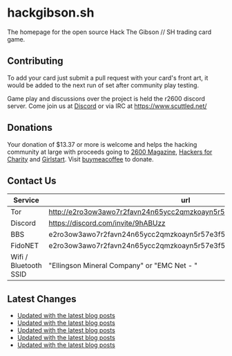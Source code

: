 # hackgibson.sh
The homepage for the open source Hack The Gibson // SH trading card game.


## Contributing

To add your card just submit a pull request with your card's front art, it would be added to the next run of set after community play testing.

Game play and discussions over the project is held the r2600 discord server. Come join us at [Discord](https://discord.com/invite/9hABUzz) or via IRC at https://www.scuttled.net/


## Donations

Your donation of $13.37 or more is welcome and helps the hacking community at large with proceeds going to [2600 Magazine](https://2600.com/), [Hackers for Charity](https://hackersforcharity.org) and [Girlstart](https://girlstart.org).  Visit [buymeacoffee](https://www.buymeacoffee.com/hackgibson.sh) to donate.


## Contact Us

Service | url
-|-
Tor | http://e2ro3ow3awo7r2favn24n65ycc2qmzkoayn5r57e3f56nvjwdcgg32ad.onion
Discord | https://discord.com/invite/9hABUzz
BBS | e2ro3ow3awo7r2favn24n65ycc2qmzkoayn5r57e3f56nvjwdcgg32ad.onion:23
FidoNET | e2ro3ow3awo7r2favn24n65ycc2qmzkoayn5r57e3f56nvjwdcgg32ad.onion:24554
Wifi / Bluetooth SSID | "Ellingson Mineral Company" or "EMC Net - <fidonet address>"

## Latest Changes
<!-- BLOG-POST-LIST:START -->
- [Updated with the latest blog posts](https://github.com/DFW2600/hackgibson.sh/commit/5aa1ca35d1906cdab67ce632f510a59da71f25d2)
- [Updated with the latest blog posts](https://github.com/DFW2600/hackgibson.sh/commit/debac32a3cac1750fc76ea1ca43ececf40be2770)
- [Updated with the latest blog posts](https://github.com/DFW2600/hackgibson.sh/commit/61e610c97692e88f3c691ea4bda5196670c523b6)
- [Updated with the latest blog posts](https://github.com/DFW2600/hackgibson.sh/commit/421bbb8dac4dd0f58f37da3e31b2701367ae8730)
- [Updated with the latest blog posts](https://github.com/DFW2600/hackgibson.sh/commit/78da7b6dd3d97cc4e7b4afc4ec572f8c61d2ae95)
<!-- BLOG-POST-LIST:END -->
